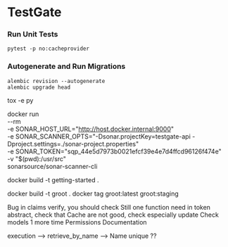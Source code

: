 # TestGate

### Run Unit Tests
    pytest -p no:cacheprovider

### Autogenerate and Run Migrations
    alembic revision --autogenerate
    alembic upgrade head

 tox -e py
 
docker run \
    --rm \
    -e SONAR_HOST_URL="http://host.docker.internal:9000" \
    -e SONAR_SCANNER_OPTS="-Dsonar.projectKey=testgate-api -Dproject.settings=./sonar-project.properties" \
    -e SONAR_TOKEN="sqp_44e5d7973b0021efcf39e4e7d4ffcd96126f474e" \
    -v "$(pwd):/usr/src" \
    sonarsource/sonar-scanner-cli

docker build -t getting-started .

docker build -t groot .
docker tag groot:latest groot:staging

Bug in claims verify, you should check
Still one function need in token abstract, check that
Cache are not good, check especially update
Check models 1 more time
Permissions
Documentation

execution --> retrieve_by_name --> Name unique ??